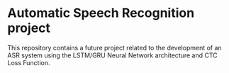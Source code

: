 # Automatic Speech Recognition project
This repository contains a future project related to the development of an ASR system using the LSTM/GRU Neural Network architecture and CTC Loss Function.
